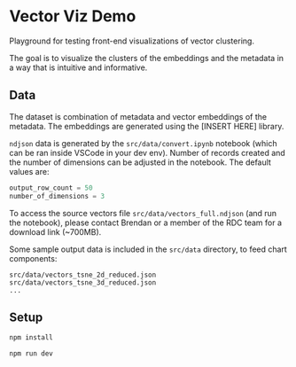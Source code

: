 # Vector Viz Demo

Playground for testing front-end visualizations of vector clustering.

The goal is to visualize the clusters of the embeddings and the metadata in a way that is intuitive and informative.

## Data

The dataset is combination of metadata and vector embeddings of the metadata. The embeddings are generated using the [INSERT HERE] library.

`ndjson` data is generated by the `src/data/convert.ipynb` notebook (which can be ran inside VSCode in your dev env). Number of records created and the number of dimensions can be adjusted in the notebook. The default values are:

```python
output_row_count = 50
number_of_dimensions = 3
```

To access the source vectors file `src/data/vectors_full.ndjson` (and run the notebook), please contact Brendan or a member of the RDC team for a download link (~700MB).

Some sample output data is included in the `src/data` directory, to feed chart components:

```
src/data/vectors_tsne_2d_reduced.json
src/data/vectors_tsne_3d_reduced.json
...
```

## Setup

```bash
npm install

npm run dev

```
